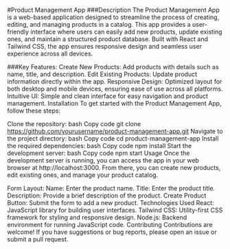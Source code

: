 #Product Management App
###Description
The Product Management App is a web-based application designed to streamline the process of creating, editing, and managing products in a catalog. This app provides a user-friendly interface where users can easily add new products, update existing ones, and maintain a structured product database. Built with React and Tailwind CSS, the app ensures responsive design and seamless user experience across all devices.

###Key Features:
Create New Products: Add products with details such as name, title, and description.
Edit Existing Products: Update product information directly within the app.
Responsive Design: Optimized layout for both desktop and mobile devices, ensuring ease of use across all platforms.
Intuitive UI: Simple and clean interface for easy navigation and product management.
Installation
To get started with the Product Management App, follow these steps:

Clone the repository:
bash
Copy code
git clone https://github.com/yourusername/product-management-app.git
Navigate to the project directory:
bash
Copy code
cd product-management-app
Install the required dependencies:
bash
Copy code
npm install
Start the development server:
bash
Copy code
npm start
Usage
Once the development server is running, you can access the app in your web browser at http://localhost:3000. From there, you can create new products, edit existing ones, and manage your product catalog.

Form Layout:
Name: Enter the product name.
Title: Enter the product title.
Description: Provide a brief description of the product.
Create Product Button: Submit the form to add a new product.
Technologies Used
React: JavaScript library for building user interfaces.
Tailwind CSS: Utility-first CSS framework for styling and responsive design.
Node.js: Backend environment for running JavaScript code.
Contributing
Contributions are welcome! If you have suggestions or bug reports, please open an issue or submit a pull request.
